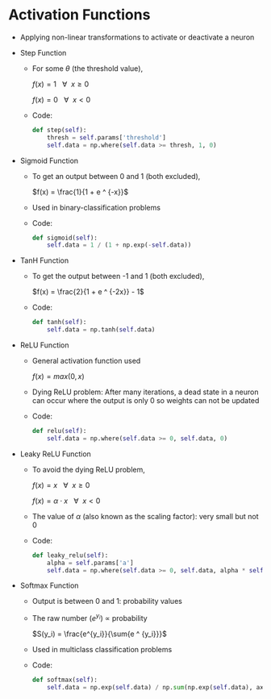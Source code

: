 # Activation Functions

- Applying non-linear transformations to activate or deactivate a neuron
- Step Function
    - For some $\theta$ (the threshold value),
        
        $f(x) = 1 ~ ~ ~ \forall ~ ~ x \ge 0$
        
        $f(x) = 0 ~ ~ ~ \forall ~ ~ x < 0$
        
    - Code:
        
        ```python
        def step(self):
            thresh = self.params['threshold']
            self.data = np.where(self.data >= thresh, 1, 0)
        ```
        
- Sigmoid Function
    - To get an output between 0 and 1 (both excluded),
        
        $f(x) = \frac{1}{1 + e ^ {-x}}$
        
    - Used in binary-classification problems
    - Code:
        
        ```python
        def sigmoid(self):
            self.data = 1 / (1 + np.exp(-self.data))
        ```
        
- TanH Function
    - To get the output between -1 and 1 (both excluded),
        
        $f(x) = \frac{2}{1 + e ^ {-2x}} - 1$
        
    - Code:
        
        ```python
        def tanh(self):
            self.data = np.tanh(self.data)
        ```
        
- ReLU Function
    - General activation function used
        
        $f(x) = max(0, x)$
        
    - Dying ReLU problem: After many iterations, a dead state in a neuron can occur where the output is only 0 so weights can not be updated
    - Code:
        
        ```python
        def relu(self):
            self.data = np.where(self.data >= 0, self.data, 0)
        ```
        
- Leaky ReLU Function
    - To avoid the dying ReLU problem,
        
        $f(x) = x ~ ~ ~ \forall ~ ~ x \ge 0$
        
        $f(x) = \alpha \cdot x ~ ~ ~ \forall ~ ~ x < 0$
        
    - The value of $\alpha$ (also known as the scaling factor): very small but not 0
    - Code:
        
        ```python
        def leaky_relu(self):
            alpha = self.params['a']
            self.data = np.where(self.data >= 0, self.data, alpha * self.data)
        ```
        
- Softmax Function
    - Output is between 0 and 1: probability values
    - The raw number ($e^{y_{i}}$) $\propto$ probability
        
        $S(y_i) = \frac{e^{y_i}}{\sum{e ^ {y_i}}}$
        
    - Used in multiclass classification problems
    - Code:
        
        ```python
        def softmax(self):
            self.data = np.exp(self.data) / np.sum(np.exp(self.data), axis = 0)
        ```
